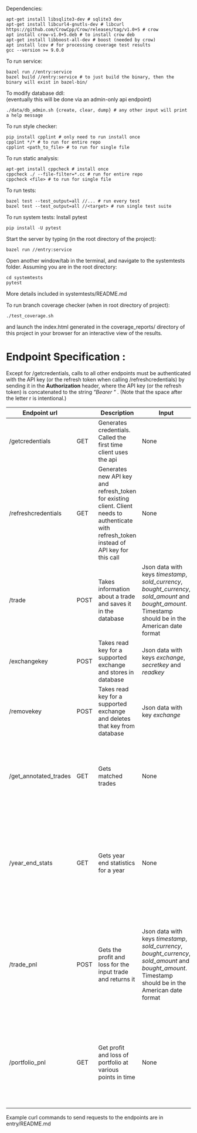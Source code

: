 Dependencies:

```
apt-get install libsqlite3-dev # sqlite3 dev
apt-get install libcurl4-gnutls-dev # libcurl
https://github.com/CrowCpp/Crow/releases/tag/v1.0+5 # crow
apt install crow-v1.0+5.deb # to install crow deb
apt-get install libboost-all-dev # boost (needed by crow)
apt install lcov # for processing coverage test results
gcc --version >= 9.0.0
```

To run service:

```
bazel run //entry:service
bazel build //entry:service # to just build the binary, then the binary will exist in bazel-bin/
```

To modify database ddl:\
(eventually this will be done via an admin-only api endpoint)

```
./data/db_admin.sh {create, clear, dump} # any other input will print a help message
```

To run style checker:

```
pip install cpplint # only need to run install once
cpplint */* # to run for entire repo
cpplint <path_to_file> # to run for single file
```
To run static analysis:
```
apt-get install cppcheck # install once
cppcheck ./ --file-filter=*.cc # run for entire repo
cppcheck <file> # to run for single file
```

To run tests:

```
bazel test --test_output=all //... # run every test
bazel test --test_output=all //<target> # run single test suite
```

To run system tests: 
Install pytest
```
pip install -U pytest
```
Start the server by typing (in the root directory of the project):
```
bazel run //entry:service
```
Open another window/tab in the terminal, and navigate to the systemtests folder. Assuming you are in the root directory:
```
cd systemtests
pytest
```
More details included in systemtests/README.md

To run branch coverage checker (when in root directory of project):
```
./test_coverage.sh
```
and launch the index.html generated in the coverage_reports/ directory of this project in your browser for an interactive view of the results.

# Endpoint Specification :

Except for /getcredentials, calls to all other endpoints must be authenticated with the API key (or the refresh token when calling /refreshcredentials) by sending it in the **Authorization** header, where the API key (or the refresh token) is concatenated to the string _"Bearer "_ . (Note that the space after the letter r is intentional.)

| Endpoint url          |      | Description                                                                                                                                   | Input                                                                                                  | Output                                                                         |
| --------------------- | ---- | --------------------------------------------------------------------------------------------------------------------------------------------- | ------------------------------------------------------------------------------------------------------ | ------------------------------------------------------------------------------ |
| /getcredentials       | GET  | Generates credentials. Called the first time client uses the api                                                                              | None                                                                                                   | Json data with keys _client_id_, _api_key_ and _refresh_token_                 |
| /refreshcredentials   | GET  | Generates new API key and refresh_token for existing client. Client needs to authenticate with refresh_token instead of API key for this call | None                                                                                                   | Json data with keys _client_id_, _api_key_ and _refresh_token_ . HTTP 401 on authentication error             |
| /trade                | POST | Takes information about a trade and saves it in the database                                                                                  | Json data with keys _timestamp_, _sold_currency_, _bought_currency_, _sold_amount_ and _bought_amount_. Timestamp should be in the American date format | HTTP Status Code : 200 on success, 401 on authentication error, 400 for invalid timestamp                                                             |
| /exchangekey          | POST | Takes read key for a supported exchange and stores in database                                                                                | Json data with keys _exchange_, _secretkey_ and _readkey_                                              | HTTP Status Code : 200 on success, 401 on authentication error                                                             |
| /removekey            | POST | Takes read key for a supported exchange and deletes that key from database                                                                    | Json data with key _exchange_                                             | HTTP Status Code : 200 on success, 401 on authentication error                                                              |
| /get_annotated_trades | GET  | Gets matched trades                                                                                                                           | None                                                                                                   | Matched trades; HTTP Status Codes : 200 on success, 401 on authentication error, 503 if Server is too busy                                                                              |
| /year_end_stats       | GET  | Gets year end statistics for a year                                                                                                           | None                                                                                                   | Json data with keys _lt_realized_pnl_, _st_realized_pnl_ and _actual_pnl_ ; HTTP Status Codes : 200 on success, 401 on authentication error, 503 if Server is too busy            |
| /trade_pnl            | POST | Gets the profit and loss for the input trade and returns it                                                                                   | Json data with keys _timestamp_, _sold_currency_, _bought_currency_, _sold_amount_ and _bought_amount_. Timestamp should be in the American date format | The profit or loss : Json data with key _pnl_ whose value is the profit or loss; HTTP Status Codes : 200 on success, 401 on authentication error, 400 for invalid timestamp |
| /portfolio_pnl        | GET  | Get profit and loss of portfolio at various points in time                                                                                    | None                                                                                                   | The profit or loss : Json data with key _pnl_ whose value is the profit or loss; HTTP Status Codes : 200 on success, 401 on authentication error                                                      |


Example curl commands to send requests to the endpoints are in entry/README.md
